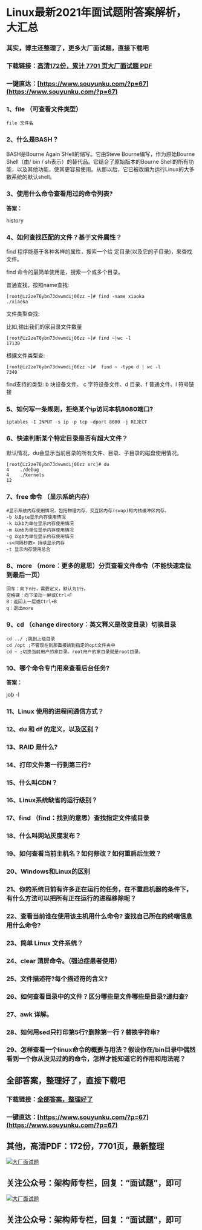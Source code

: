 # Linux最新2021年面试题附答案解析，大汇总

### 其实，博主还整理了，更多大厂面试题，直接下载吧

### 下载链接：[高清172份，累计 7701 页大厂面试题  PDF](https://www.souyunku.com/?p=67)

### 一键直达：[https://www.souyunku.com/?p=67](https://www.souyunku.com/?p=67)



### 1、file （可查看文件类型）

```
file 文件名
```


### 2、什么是BASH？

BASH是Bourne Again SHell的缩写。它由Steve Bourne编写，作为原始Bourne Shell（由/ bin / sh表示）的替代品。它结合了原始版本的Bourne Shell的所有功能，以及其他功能，使其更容易使用。从那以后，它已被改编为运行Linux的大多数系统的默认shell。


### 3、使用什么命令查看用过的命令列表?

**答案：**

history


### 4、如何查找匹配的文件？基于文件属性？

find 程序能基于各种各样的属性，搜索一个给 定目录(以及它的子目录)，来查找文件。

find 命令的最简单使用是，搜索一个或多个目录。

普通查找，按照name查找:

```
[root@iz2ze76ybn73dvwmdij06zz ~]# find -name xiaoka
./xiaoka
```

文件类型查找:

比如,输出我们的家目录文件数量

```
[root@iz2ze76ybn73dvwmdij06zz ~]# find ~|wc -l
17130
```

根据文件类型查:

```
[root@iz2ze76ybn73dvwmdij06zz ~]#  find ~ -type d | wc -l
7340
```

find支持的类型: b 块设备文件、 c 字符设备文件、d 目录、f 普通文件、l 符号链接


### 5、如何写一条规则，拒绝某个ip访问本机8080端口?

```
iptables -I INPUT -s ip -p tcp —dport 8080 -j REJECT
```


### 6、快速判断某个特定目录是否有超大文件？

默认情况，du会显示当前目录的所有文件、目录、子目录的磁盘使用情况。

```
[root@iz2ze76ybn73dvwmdij06zz src]# du
4    ./debug
4    ./kernels
12
```


### 7、free 命令 （显示系统内存）

```
#显示系统内存使用情况，包括物理内存、交互区内存(swap)和内核缓冲区内存。
-b 以Byte显示内存使用情况
-k 以kb为单位显示内存使用情况
-m 以mb为单位显示内存使用情况
-g 以gb为单位显示内存使用情况
-s<间隔秒数> 持续显示内存
-t 显示内存使用总合
```


### 8、more （more：更多的意思）分页查看文件命令（不能快速定位到最后一页）

```
回车：向下n行，需要定义，默认为1行。
空格键：向下滚动一屏或Ctrl+F
B：返回上一层或Ctrl+B
q：退出more
```


### 9、cd （change directory：英文释义是改变目录）切换目录

```
cd ../ ;跳到上级目录
cd /opt ;不管现在到那直接跳到指定的opt文件夹中
cd ~ ;切换当前用户的家目录。root用户的家目录就是root目录。
```


### 10、哪个命令专门用来查看后台任务?

**答案：**

job -l


### 11、Linux 使用的进程间通信方式？
### 12、du 和 df 的定义，以及区别？
### 13、RAID 是什么?
### 14、打印文件第一行到第三行?
### 15、什么叫CDN？
### 16、Linux系统缺省的运行级别？
### 17、find （find：找到的意思）查找指定文件或目录
### 18、什么叫网站灰度发布？
### 19、如何查看当前主机名？如何修改？如何重启后生效？
### 20、Windows和Linux的区别
### 21、你的系统目前有许多正在运行的任务，在不重启机器的条件下，有什么方法可以把所有正在运行的进程移除呢？
### 22、查看当前谁在使用该主机用什么命令? 查找自己所在的终端信息用什么命令?
### 23、简单 Linux 文件系统？
### 24、clear 清屏命令。（强迫症患者使用）
### 25、文件描述符?每个描述符的含义?
### 26、如何查看目录中的文件？区分哪些是文件哪些是目录?递归查?
### 27、awk 详解。
### 28、如何用sed只打印第5行?删除第一行？替换字符串?
### 29、怎样查看一个linux命令的概要与用法？假设你在/bin目录中偶然看到一个你从没见过的的命令，怎样才能知道它的作用和用法呢？




## 全部答案，整理好了，直接下载吧

### 下载链接：[全部答案，整理好了](https://www.souyunku.com/?p=67)

### 一键直达：[https://www.souyunku.com/?p=67](https://www.souyunku.com/?p=67)


## 其他，高清PDF：172份，7701页，最新整理

[![大厂面试题](https://www.souyunku.com/wp-content/uploads/weixin/mst.png "大厂面试题")](https://souyunku.lanzous.com/b0alp9b9g "大厂面试题")

## 关注公众号：架构师专栏，回复：“面试题”，即可

[![大厂面试题](https://www.souyunku.com/wp-content/uploads/weixin/jiagoushi.png "架构师专栏")](https://souyunku.lanzous.com/b0alp9b9g "架构师专栏")

## 关注公众号：架构师专栏，回复：“面试题”，即可
